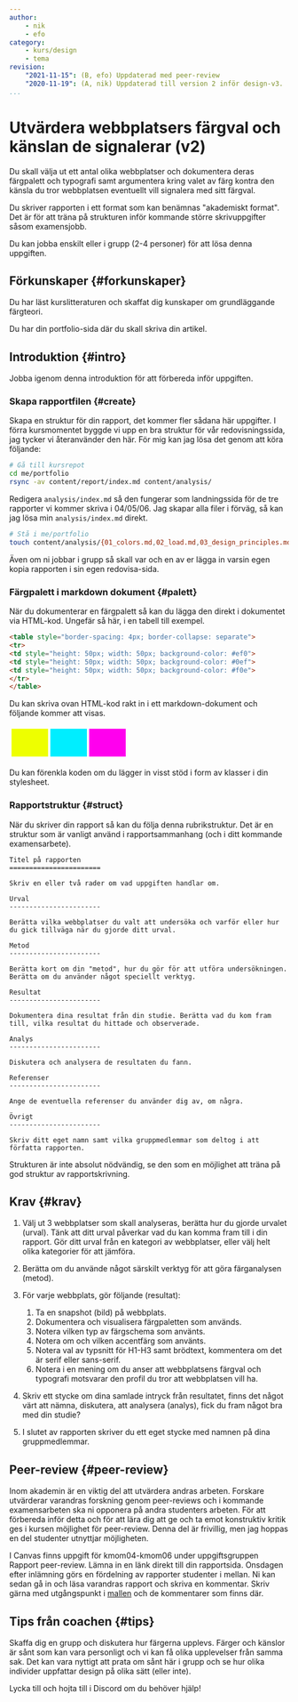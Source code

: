 ```yaml
---
author:
    - nik
    - efo
category:
    - kurs/design
    - tema
revision:
    "2021-11-15": (B, efo) Uppdaterad med peer-review
    "2020-11-19": (A, nik) Uppdaterad till version 2 inför design-v3.
...
```

Utvärdera webbplatsers färgval och känslan de signalerar (v2)
===================================

Du skall välja ut ett antal olika webbplatser och dokumentera deras färgpalett och typografi samt argumentera kring valet av färg kontra den känsla du tror webbplatsen eventuellt vill signalera med sitt färgval.

Du skriver rapporten i ett format som kan benämnas "akademiskt format". Det är för att träna på strukturen inför kommande större skrivuppgifter såsom examensjobb.

Du kan jobba enskilt eller i grupp (2-4 personer) för att lösa denna uppgiften.

<!--more-->



Förkunskaper {#forkunskaper}
-----------------------

Du har läst kurslitteraturen och skaffat dig kunskaper om grundläggande färgteori.

Du har din portfolio-sida där du skall skriva din artikel.



Introduktion {#intro}
-----------------------

Jobba igenom denna introduktion för att förbereda inför uppgiften.



### Skapa rapportfilen {#create}

Skapa en struktur för din rapport, det kommer fler sådana här uppgifter. I förra kursmomentet byggde vi upp en bra struktur för vår redovisningssida, jag tycker vi återanvänder den här. För mig kan jag lösa det genom att köra följande:

```bash
# Gå till kursrepot
cd me/portfolio
rsync -av content/report/index.md content/analysis/
```

Redigera `analysis/index.md` så den fungerar som landningssida för de tre rapporter vi kommer skriva i 04/05/06. Jag skapar alla filer i förväg, så kan jag lösa min `analysis/index.md` direkt.

```bash
# Stå i me/portfolio
touch content/analysis/{01_colors.md,02_load.md,03_design_principles.md}
```

Även om ni jobbar i grupp så skall var och en av er lägga in varsin egen kopia rapporten i sin egen redovisa-sida.

### Färgpalett i markdown dokument {#palett}

När du dokumenterar en färgpalett så kan du lägga den direkt i dokumentet via HTML-kod. Ungefär så här, i en tabell till exempel.

```html
<table style="border-spacing: 4px; border-collapse: separate">
<tr>
<td style="height: 50px; width: 50px; background-color: #ef0">
<td style="height: 50px; width: 50px; background-color: #0ef">
<td style="height: 50px; width: 50px; background-color: #f0e">
</tr>
</table>
```

Du kan skriva ovan HTML-kod rakt in i ett markdown-dokument och följande kommer att visas.

<table style="border-spacing: 4px; border-collapse: separate">
<tr>
<td style="height: 50px; width: 50px; background-color: #ef0">
<td style="height: 50px; width: 50px; background-color: #0ef">
<td style="height: 50px; width: 50px; background-color: #f0e">
</tr>
</table>

Du kan förenkla koden om du lägger in visst stöd i form av klasser i din stylesheet.



### Rapportstruktur {#struct}

När du skriver din rapport så kan du följa denna rubrikstruktur. Det är en struktur som är vanligt använd i rapportsammanhang (och i ditt kommande examensarbete).

```text
Titel på rapporten
=======================

Skriv en eller två rader om vad uppgiften handlar om.

Urval
-----------------------

Berätta vilka webbplatser du valt att undersöka och varför eller hur du gick tillväga när du gjorde ditt urval.

Metod
-----------------------

Berätta kort om din "metod", hur du gör för att utföra undersökningen. Berätta om du använder något speciellt verktyg.

Resultat
-----------------------

Dokumentera dina resultat från din studie. Berätta vad du kom fram till, vilka resultat du hittade och observerade.

Analys
-----------------------

Diskutera och analysera de resultaten du fann.

Referenser
-----------------------

Ange de eventuella referenser du använder dig av, om några.

Övrigt
-----------------------

Skriv ditt eget namn samt vilka gruppmedlemmar som deltog i att författa rapporten.
```

Strukturen är inte absolut nödvändig, se den som en möjlighet att träna på god struktur av rapportskrivning.



Krav {#krav}
-----------------------

1. Välj ut 3 webbplatser som skall analyseras, berätta hur du gjorde urvalet (urval). Tänk att ditt urval påverkar vad du kan komma fram till i din rapport. Gör ditt urval från en kategori av webbplatser, eller välj helt olika kategorier för att jämföra.

1. Berätta om du använde något särskilt verktyg för att göra färganalysen (metod).

1. För varje webbplats, gör följande (resultat):
    1. Ta en snapshot (bild) på webbplats.
    1. Dokumentera och visualisera färgpaletten som används.
    1. Notera vilken typ av färgschema som använts.
    1. Notera om och vilken accentfärg som använts.
    1. Notera val av typsnitt för H1-H3 samt brödtext, kommentera om det är serif eller sans-serif.
    1. Notera i en mening om du anser att webbplatsens färgval och typografi motsvarar den profil du tror att webbplatsen vill ha.

1. Skriv ett stycke om dina samlade intryck från resultatet, finns det något värt att nämna, diskutera, att analysera (analys), fick du fram något bra med din studie?

1. I slutet av rapporten skriver du ett eget stycke med namnen på dina gruppmedlemmar.



Peer-review {#peer-review}
-----------------------

Inom akademin är en viktig del att utvärdera andras arbeten. Forskare utvärderar varandras forskning genom peer-reviews och i kommande examensarbeten ska ni opponera på andra studenters arbeten. För att förbereda inför detta och för att lära dig att ge och ta emot konstruktiv kritik ges i kursen möjlighet för peer-review. Denna del är frivillig, men jag hoppas en del studenter utnyttjar möjligheten.

I Canvas finns uppgift för kmom04-kmom06 under uppgiftsgruppen Rapport peer-review. Lämna in en länk direkt till din rapportsida. Onsdagen efter inlämning görs en fördelning av rapporter studenter i mellan. Ni kan sedan gå in och läsa varandras rapport och skriva en kommentar. Skriv gärna med utgångspunkt i [mallen](uppgift/utvardera-webbplatsers-fargval-och-kanslan-de-signalerar-v2#struct) och de kommentarer som finns där.



Tips från coachen {#tips}
-----------------------

Skaffa dig en grupp och diskutera hur färgerna upplevs. Färger och känslor är sånt som kan vara personligt och vi kan få olika upplevelser från samma sak. Det kan vara nyttigt att prata om sånt här i grupp och se hur olika individer uppfattar design på olika sätt (eller inte).

Lycka till och hojta till i Discord om du behöver hjälp!
